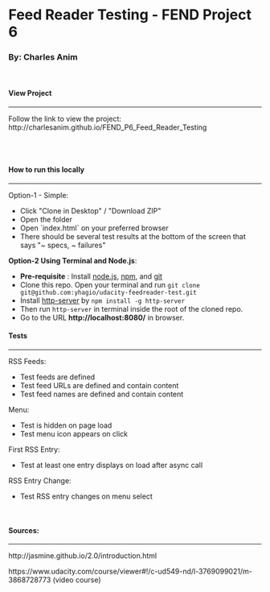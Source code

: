 <h1>Feed Reader Testing - FEND Project 6</h1>
<h3>By: Charles Anim</h3>
<br/>
<h4>View Project</h4>
<hr>
<p>Follow the link to view the project: http://charlesanim.github.io/FEND_P6_Feed_Reader_Testing</p> <br/>
<br/>

<h4>How to run this locally</h4>
<hr>
<p>Option-1 - Simple:</p>
<ul>
	<li>Click "Clone in Desktop" / "Download ZIP"</li>
	<li>Open the folder</li>
	<li>Open `index.html` on your preferred browser</li>
	<li>There should be several test results at the bottom of the screen that says "~ specs, ~ failures"</li>
</ul>	

**Option-2 Using Terminal and Node.js**:
- **Pre-requisite** : Install [node.js](https://nodejs.org/),  [npm](http://blog.npmjs.org/post/85484771375/how-to-install-npm), and [git](https://git-scm.com/book/en/v2/Getting-Started-Installing-Git)
- Clone this repo. Open your terminal and run `git clone git@github.com:yhagio/udacity-feedreader-test.git`
- Install [http-server](https://www.npmjs.com/package/http-server) by `npm install -g http-server`
- Then run `http-server` in terminal inside the root of the cloned repo.
- Go to the URL **http://localhost:8080/** in browser.

<h4>Tests</h4> 
<hr>

<p>RSS Feeds:</p>
<ul>
	<li>Test feeds are defined</li>
	<li>Test feed URLs are defined and contain content</li>
	<li>Test feed names are defined and contain content</li>
</ul>
<p>Menu:</p>
<ul>
	<li>Test is hidden on page load</li>
	<li>Test menu icon appears on click</li>
</ul>
<p>First RSS Entry:</p>
<ul>
	<li>Test at least one entry displays on load after async call</li>
</ul>
<p>RSS Entry Change:</p>
<ul>
	<li>Test RSS entry changes on menu select</li>
</ul>
<br/>
<h4>Sources:</h4> 
<hr>
<p>http://jasmine.github.io/2.0/introduction.html</p>
<p>https://www.udacity.com/course/viewer#!/c-ud549-nd/l-3769099021/m-3868728773 (video course)</p>
